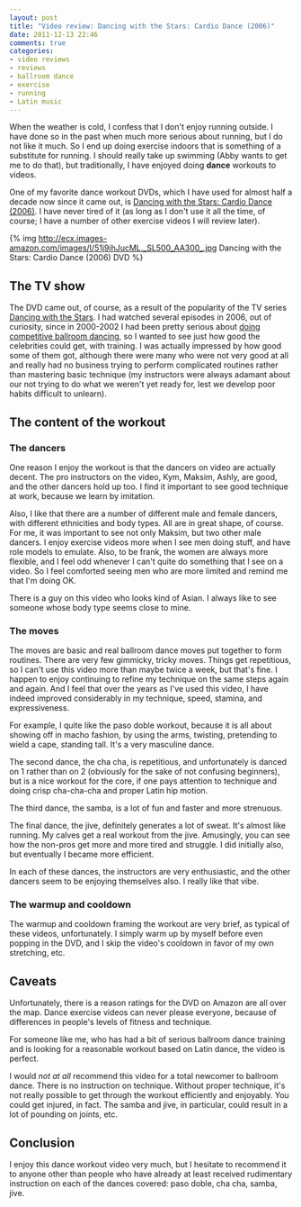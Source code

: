 ```yaml
---
layout: post
title: "Video review: Dancing with the Stars: Cardio Dance (2006)"
date: 2011-12-13 22:46
comments: true
categories:
- video reviews
- reviews
- ballroom dance
- exercise
- running
- Latin music
---
```

When the weather is cold, I confess that I don't enjoy running outside. I have done so in the past when much more serious about running, but I do not like it much. So I end up doing exercise indoors that is something of a substitute for running. I should really take up swimming (Abby wants to get me to do that), but traditionally, I have enjoyed doing **dance** workouts to videos.

One of my favorite dance workout DVDs, which I have used for almost half a decade now since it came out, is [Dancing with the Stars: Cardio Dance (2006)](http://www.amazon.com/Dancing-Stars-Cardio-Dance/dp/B000MMMTC8). I have never tired of it (as long as I don't use it all the time, of course; I have a number of other exercise videos I will review later).

{% img http://ecx.images-amazon.com/images/I/51j9ihJucML._SL500_AA300_.jpg Dancing with the Stars: Cardio Dance (2006) DVD %}

<!--more-->

## The TV show

The DVD came out, of course, as a result of the popularity of the TV series [Dancing with the Stars](http://en.wikipedia.org/wiki/Dancing_with_the_Stars_%28U.S._TV_series%29). I had watched several episodes in 2006, out of curiosity, since in 2000-2002 I had been pretty serious about [doing competitive ballroom dancing](/blog/2011/10/18/disagreement-on-the-use-of-time/), so I wanted to see just how good the celebrities could get, with training. I was actually impressed by how good some of them got, although there were many who were not very good at all and really had no business trying to perform complicated routines rather than mastering basic technique (my instructors were always adamant about our not trying to do what we weren't yet ready for, lest we develop poor habits difficult to unlearn).

## The content of the workout

### The dancers

One reason I enjoy the workout is that the dancers on video are actually decent. The pro instructors on the video, Kym, Maksim, Ashly, are good, and the other dancers hold up too. I find it important to see good technique at work, because we learn by imitation.

Also, I like that there are a number of different male and female dancers, with different ethnicities and body types. All are in great shape, of course. For me, it was important to see not only Maksim, but two other male dancers. I enjoy exercise videos more when I see men doing stuff, and have role models to emulate. Also, to be frank, the women are always more flexible, and I feel odd whenever I can't quite do something that I see on a video. So I feel comforted seeing men who are more limited and remind me that I'm doing OK.

There is a guy on this video who looks kind of Asian. I always like to see someone whose body type seems close to mine.

### The moves

The moves are basic and real ballroom dance moves put together to form routines. There are very few gimmicky, tricky moves. Things get repetitious, so I can't use this video more than maybe twice a week, but that's fine. I happen to enjoy continuing to refine my technique on the same steps again and again. And I feel that over the years as I've used this video, I have indeed improved considerably in my technique, speed, stamina, and expressiveness.

For example, I quite like the paso doble workout, because it is all about showing off in macho fashion, by using the arms, twisting, pretending to wield a cape, standing tall. It's a very masculine dance.

The second dance, the cha cha, is repetitious, and unfortunately is danced on 1 rather than on 2 (obviously for the sake of not confusing beginners), but is a nice workout for the core, if one pays attention to technique and doing crisp cha-cha-cha and proper Latin hip motion.

The third dance, the samba, is a lot of fun and faster and more strenuous.

The final dance, the jive, definitely generates a lot of sweat. It's almost like running. My calves get a real workout from the jive. Amusingly, you can see how the non-pros get more and more tired and struggle. I did initially also, but eventually I became more efficient.

In each of these dances, the instructors are very enthusiastic, and the other dancers seem to be enjoying themselves also. I really like that vibe.

### The warmup and cooldown

The warmup and cooldown framing the workout are very brief, as typical of these videos, unfortunately. I simply warm up by myself before even popping in the DVD, and I skip the video's cooldown in favor of my own stretching, etc.

## Caveats

Unfortunately, there is a reason ratings for the DVD on Amazon are all over the map. Dance exercise videos can never please everyone, because of differences in people's levels of fitness and technique.

For someone like me, who has had a bit of serious ballroom dance training and is looking for a reasonable workout based on Latin dance, the video is perfect.

I would *not at all* recommend this video for a total newcomer to ballroom dance. There is no instruction on technique. Without proper technique, it's not really possible to get through the workout efficiently and enjoyably. You could get injured, in fact. The samba and jive, in particular, could result in a lot of pounding on joints, etc.

## Conclusion

I enjoy this dance workout video very much, but I hesitate to recommend it to anyone other than people who have already at least received rudimentary instruction on each of the dances covered: paso doble, cha cha, samba, jive.
